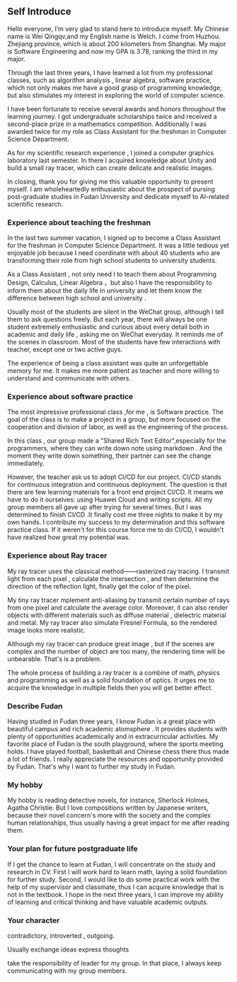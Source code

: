 ## Self Introduce

Hello everyone, I‘m very glad to stand here to introduce myself. My Chinese name is Wei Qingqv,and my English name is Welch. 
I come from Huzhou. Zhejiang province, which is about 200 kilometers from Shanghai.
My major is Software Engineering and now my GPA is 3.78, ranking the third in my major.

Through the last three years, I have learned a lot from my professional classes, such as algorithm analysis , linear algebra,  software practice, which not only makes me have a good grasp of programming knowledge, but also stimulates my interest in exploring the world of computer science.

I have been fortunate to receive several awards and honors throughout the learning journey. I got undergraduate scholarships twice and received a second-place prize in a mathematics competition. Additionally I was awarded twice for my role as  Class Assistant for the freshman in Computer Science Department.

As for my scientific research experience , I joined a computer graphics laboratory last semester. In there I acquired knowledge about Unity and build a small ray tracer, which can create delicate and realistic images.

In closing,  thank you for giving me this valuable opportunity to present myself. I am wholeheartedly enthusiastic about the prospect of pursing post-graduate studies in Fudan University and dedicate myself to AI-related scientific research. 

### Experience about teaching the freshman

In the last two summer vacation, I signed up to become a Class Assistant for the freshman in Computer Science Department. It was a little  tedious yet enjoyable job because I need  coordinate with about 40 students who are transforming their role from high school students to university students.

As a Class Assistant , not only need I to teach them about Programming Design, Calculus, Linear Algebra ，but also I have the responsibility to inform them about the daily life in university and let  them know the difference between high school and university .

Usually most of the students are silent in the WeChat group, although I tell them to ask questions freely. But each year, there will always be one student extremely enthusiastic and curious about every detail both in academic and daily life , asking me on WeChat everyday. It reminds me of the scenes in classroom. Most of the students have few interactions with teacher, except one or two active guys.

The experience of being a class assistant was quite an unforgettable memory for me. It makes me more patient as teacher and  more willing to understand and communicate with others.

### Experience about software practice

The most impressive professional class ,for me , is Software practice. The goal of the class is to make a project in a group, but more focused on the  cooperation and division of labor, as well as the engineering of the process.

In this class , our group made a "Shared Rich Text Editor",especially for the programmers, where they can write down note using markdown . And the moment they write down something, their partner can see the change immediately.

However, the teacher ask us to adopt CI/CD for our project. CI/CD stands for continuous integration and continuous deployment. The question is that there are few learning materials for a front end project CI/CD. It means we have to do it ourselves: using Huawei Cloud and writing scripts. All my group members all gave up after trying for several times. But I was determined to finish CI/CD .It finally cost me three nights to make it by my own hands. I contribute my success to my determination and this software practice class. If it weren't for this course force me to do CI/CD, I wouldn't have realized how great my potential was.

### Experience about Ray tracer

My ray tracer uses the classical method——rasterized ray tracing. I transmit light from each pixel ,  calculate the intersection , and then determine the direction of the reflection light, finally get the color of the pixel.

My tiny ray tracer mplement anti-aliasing by transmit  certain number of rays from one pixel and calculate the average color.  Moreover, it can also render objects with different materials such as diffuse material , dielectric material and  metal. My ray tracer also simulate Fresnel Formula, so the rendered image looks more realistic.

 Although my ray tracer can produce great image , but if the scenes are complex and the number of object are too many, the rendering time will be unbearable. That's is a problem.

The whole process of building a ray tracer is a combine of math, physics and programming as well as  a solid foundation of optics. It urges me to acquire the knowledge in multiple fields then you will get better effect.

### Describe Fudan

Having studied in Fudan three years, I know Fudan is a great place with beautiful campus and rich academic atomsphere . It provides students with plenty of opportunities academically and in extracurricular activities. My favorite place of Fudan is the south playground, where  the sports meeting holds. I have played football, basketball and Chinese chess there thus made a lot of friends. I really appreciate the resources and opportunity provided by Fudan. That's why I want to further my study in Fudan.

### My hobby

My hobby is reading detective novels, for instance, Sherlock Holmes, Agatha Christie. But I love compositions written by Japanese writers, because their novel concern's more with the society and the complex  human relationships, thus usually having a great impact for me after reading them.

### Your plan for future postgraduate life

If I get the chance to learn at Fudan, I will concentrate on the study and research in CV. First I will work hard to learn math, laying a solid foundation for further study. Second, I would like to do some practical work with the help of my supervisor and classmate, thus I can acquire knowledge that is not in the textbook. I hope in the next three years, I can improve my ability of learning  and critical thinking and have valuable academic outputs.

### Your character

contradictory, introverted , outgoing.

Usually  exchange ideas express thoughts

take the responsibility of leader for my group. In that place, I always keep communicating with my group members.



###  



